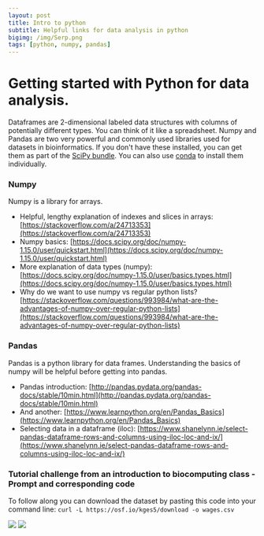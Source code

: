 ```yaml
---
layout: post
title: Intro to python
subtitle: Helpful links for data analysis in python 
bigimg: /img/Serp.png
tags: [python, numpy, pandas]
---
```


# Getting started with Python for data analysis. 
Dataframes are 2-dimensional labeled data structures with columns of potentially different types. You can think of it like a spreadsheet. Numpy and Pandas are two very powerful and commonly used libraries used for datasets in bioinformatics. If you don't have these installed, you can get them as part of the [SciPy bundle](https://www.scipy.org/). You can also use [conda](/2019-08-06-conda) to install them individually. 

### Numpy

Numpy is a library for arrays.
 * Helpful, lengthy explanation of indexes and slices in arrays: [https://stackoverflow.com/a/24713353](https://stackoverflow.com/a/24713353)
 * Numpy basics: [https://docs.scipy.org/doc/numpy-1.15.0/user/quickstart.html](https://docs.scipy.org/doc/numpy-1.15.0/user/quickstart.html) 
 * More explanation of data types (numpy): [https://docs.scipy.org/doc/numpy-1.15.0/user/basics.types.html](https://docs.scipy.org/doc/numpy-1.15.0/user/basics.types.html) 
 * Why do we want to use numpy vs regular python lists? [https://stackoverflow.com/questions/993984/what-are-the-advantages-of-numpy-over-regular-python-lists](https://stackoverflow.com/questions/993984/what-are-the-advantages-of-numpy-over-regular-python-lists)

### Pandas
 Pandas is a python library for data frames. Understanding the basics of numpy will be helpful before getting into pandas.  
 * Pandas introduction: [http://pandas.pydata.org/pandas-docs/stable/10min.html](http://pandas.pydata.org/pandas-docs/stable/10min.html) 
 * And another: [https://www.learnpython.org/en/Pandas_Basics](https://www.learnpython.org/en/Pandas_Basics) 
 * Selecting data in a dataframe (iloc): [https://www.shanelynn.ie/select-pandas-dataframe-rows-and-columns-using-iloc-loc-and-ix/](https://www.shanelynn.ie/select-pandas-dataframe-rows-and-columns-using-iloc-loc-and-ix/)

### Tutorial challenge from an introduction to biocomputing class - Prompt and corresponding code
To follow along you can download the dataset by pasting this code into your command line:
`curl -L https://osf.io/kges5/download -o wages.csv`

![](http://sites.nd.edu/crivaldi/files/2018/10/Python-Challenge.jpg) ![](http://sites.nd.edu/crivaldi/files/2018/10/Python_challenge.jpg)
